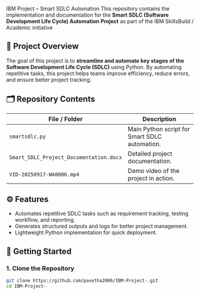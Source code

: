IBM Project – Smart SDLC Automation
This repository contains the implementation and documentation for the **Smart SDLC (Software Development Life Cycle) Automation Project** as part of the IBM SkillsBuild / Academic initiative

## 📑 Project Overview
The goal of this project is to **streamline and automate key stages of the Software Development Life Cycle (SDLC)** using Python. By automating repetitive tasks, this project helps teams improve efficiency, reduce errors, and ensure better project tracking.
## 🗂 Repository Contents
| File / Folder | Description |
|---------------|-------------|
| `smartsdlc.py` | Main Python script for Smart SDLC automation. |
| `Smart_SDLC_Project_Documentation.docx` | Detailed project documentation. |
| `VID-20250917-WA0006.mp4` | Demo video of the project in action.
## ⚙️ Features
- Automates repetitive SDLC tasks such as requirement tracking, testing workflow, and reporting.
- Generates structured outputs and logs for better project management.
- Lightweight Python implementation for quick deployment.
## 🚀 Getting Started
### 1. Clone the Repository
```bash
git clone https://github.com/pavetha2006/IBM-Project-.git
cd IBM-Project-

